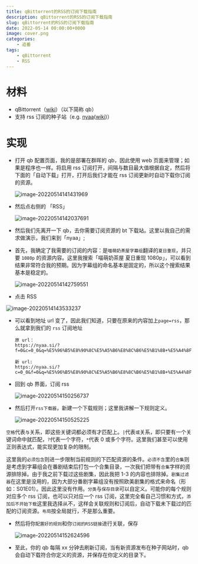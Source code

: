```yaml
---
title: qBittorrent的RSS的订阅下载指南
description: qBittorrent的RSS的订阅下载指南
slug: qBittorrent的RSS的订阅下载指南
date: 2022-05-14 00:00:00+0000
image: cover.png
categories:
    - 追番
tags:
    - qBittorrent
    - RSS
---
```


# 材料

- qBittorrent（[wiki](https://zh.wikipedia.org/zh-cn/QBittorrent "wiki")）（以下简称 qb）
- 支持 rss 订阅的种子站（e.g. [nyaa](https://nyaa.si/ "nyaa")([wiki](https://zh.wikipedia.org/wiki/Nyaa_Torrents "wiki"))）

# 实现

- 打开 qb 配置页面，我的是部署在群晖的 qb，因此使用 web 页面来管理；如果是程序也一样。将启用 rss 订阅打开，间隔与数目最大值根据自定，然后将下面的「自动下载」打开，打开后我们才能在 rss 订阅更新时自动下载你订阅的资源。

  ![image-20220514141431969](https://shelken-bucket.oss-cn-hongkong.aliyuncs.com/uPic/image-20220514141431969.png)

- 然后点右侧的 「RSS」

  ![image-20220514142037691](https://shelken-bucket.oss-cn-hongkong.aliyuncs.com/uPic/image-20220514142037691.png)

- 然后我们先离开一下 qb，去你需要订阅资源的 bt 下载站。这里以我自己的需求做演示，我们来到「nyaa」;

- 首先，我确定了我需要的订阅的内容：是`喵萌奶茶屋字幕组`翻译的`夏日重现`，并只要 `1080p` 的资源内容。这里我搜索「喵萌奶茶屋 夏日重现 1080p」，可以看到结果非常符合我的预期。因为字幕组的命名基本是固定的，所以这个搜索结果基本是稳定的。

  ![image-20220514142759551](https://shelken-bucket.oss-cn-hongkong.aliyuncs.com/uPic/image-20220514142759551.png)

- 点击 RSS

![image-20220514143533237](https://shelken-bucket.oss-cn-hongkong.aliyuncs.com/uPic/image-20220514143533237.png)

- 可以看到地址 url 变了，因此我们知道，只要在原来的内容加上`page=rss`，那么就拿到我们的 `rss` 订阅地址

  ```
  原 url：
  https://nyaa.si/?f=0&c=0_0&q=%E5%96%B5%E8%90%8C%E5%A5%B6%E8%8C%B6%E5%B1%8B+%E5%A4%8F%E6%97%A5%E9%87%8D%E7%8E%B0+1080p
  
  新 url:
  https://nyaa.si/?c=0_0&f=0&q=%E5%96%B5%E8%90%8C%E5%A5%B6%E8%8C%B6%E5%B1%8B+%E5%A4%8F%E6%97%A5%E9%87%8D%E7%8E%B0+1080p&page=rss
  ```

* 回到 qb 界面，订阅 rss

  ![image-20220514150256737](https://shelken-bucket.oss-cn-hongkong.aliyuncs.com/uPic/image-20220514150256737.png)

* 然后打开`rss下载器`，新建一个下载规则；这里我讲解一下规则定义。

  ![image-20220514150525225](https://shelken-bucket.oss-cn-hongkong.aliyuncs.com/uPic/image-20220514150525225.png)

 `空格`代表`与`关系，即这些关键词都必须有才匹配上。`|`代表`或`关系，即只要有一个关键词命中就匹配，`?`代表一个字符，`*`代表 0 或多个字符。这里我们甚至可以使用正则表达式，能实现更加复杂的限制。

 这里我的`必须包含`则进一步限制当前规则的下匹配资源的条件。`必须不含`里的`合集`则是考虑到字幕组会在番剧结束后打包一个合集目录，一次我们把带有`合集`字样的资源排除掉。由于我之前下载过这些剧集，因此我把 1-3 的内容也排除掉。`剧集过滤器`在这里是没用的，因为大部分番剧字幕组没有按照欧美剧集的格式来命名（形如：S01E01）。因此这里没有作用。`分类`与`保存目录`可以自定义。可能你的每个规则对应多个 rss 订阅，也可以只对应一个 rss 订阅，这里完全看自己习惯和方式，`添加后不开始下载`这里我选择从不，这样会关联规则和订阅后，自动下载未下载过的匹配的订阅资源。`布局`按全局就行，不是那么重要。

- 然后将你`配置好的规则`和你`订阅的RSS链接`进行关联，保存

  ![image-20220514152624596](https://shelken-bucket.oss-cn-hongkong.aliyuncs.com/uPic/image-20220514152624596.png)

- 至此，你的 qb 每隔 xx 分钟去刷新订阅，当有新资源发布在种子网站时，qb 会自动下载符合你定义的资源，并保存在你定义的目录下。
